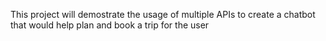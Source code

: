 This project will demostrate the usage of multiple APIs to create a chatbot that would help plan and book a trip for the user
